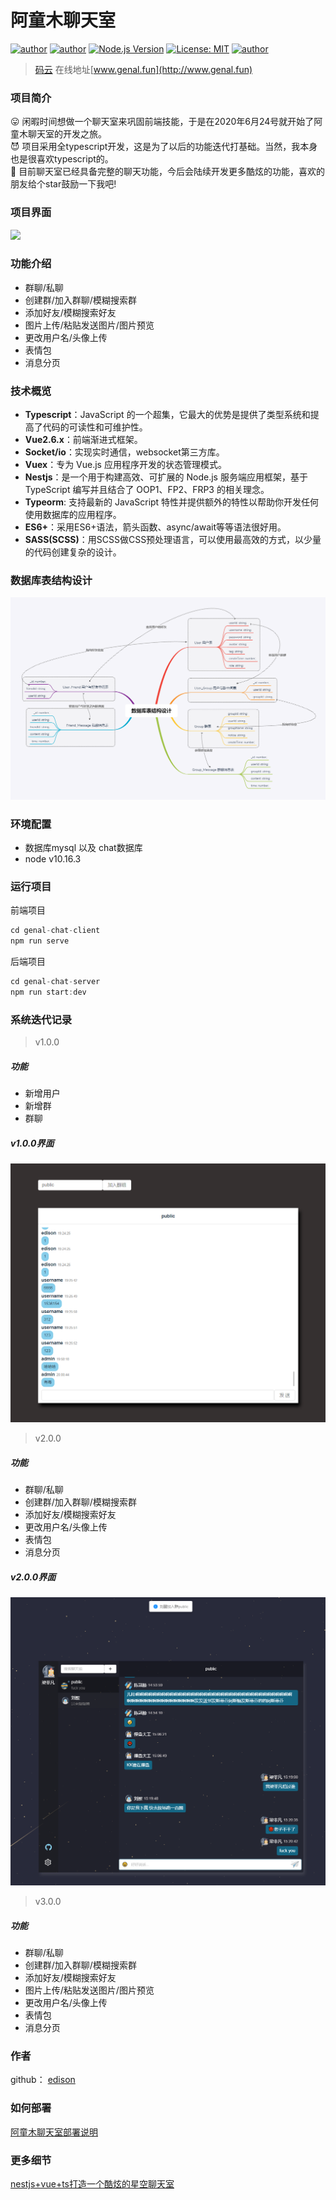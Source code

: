 # 阿童木聊天室
[![author](https://img.shields.io/badge/author-genaller-blue.svg)](https://github.com/genaller)
[![author](https://img.shields.io/github/languages/top/genaller/genal-chat)](https://github.com/genaller/genal-chat)
[![Node.js Version](https://img.shields.io/badge/node.js-10.16.3-blue.svg)](http://nodejs.org/download)
[![License: MIT](https://img.shields.io/badge/License-MIT-blue.svg)](https://github.com/genaller/genal-chat/blob/master/LICENSE)
[![author](https://img.shields.io/github/stars/genaller/genal-chat?style=social)](https://github.com/genaller/genal-chat)
> [码云](https://gitee.com/edison_dec/genal-chat)
> 在线地址[www.genal.fun](http://www.genal.fun)

### 项目简介
  😛 闲暇时间想做一个聊天室来巩固前端技能，于是在2020年6月24号就开始了阿童木聊天室的开发之旅。<br>
  😈 项目采用全typescript开发，这是为了以后的功能迭代打基础。当然，我本身也是很喜欢typescript的。<br>
  🧐 目前聊天室已经具备完整的聊天功能，今后会陆续开发更多酷炫的功能，喜欢的朋友给个star鼓励一下我吧!<br>

### 项目界面
![](./assets/genal.gif)

### 功能介绍
- 群聊/私聊
- 创建群/加入群聊/模糊搜索群
- 添加好友/模糊搜索好友
- 图片上传/粘贴发送图片/图片预览
- 更改用户名/头像上传
- 表情包
- 消息分页

### 技术概览
- **Typescript**：JavaScript 的一个超集，它最大的优势是提供了类型系统和提高了代码的可读性和可维护性。
- **Vue2.6.x**：前端渐进式框架。
- **Socket/io**：实现实时通信，websocket第三方库。
- **Vuex**：专为 Vue.js 应用程序开发的状态管理模式。
- **Nestjs**：是一个用于构建高效、可扩展的 Node.js 服务端应用框架，基于 TypeScript 编写并且结合了 OOP1、FP2、FRP3 的相关理念。
- **Typeorm**: 支持最新的 JavaScript 特性并提供额外的特性以帮助你开发任何使用数据库的应用程序。
- **ES6+**：采用ES6+语法，箭头函数、async/await等等语法很好用。
- **SASS(SCSS)**：用SCSS做CSS预处理语言，可以使用最高效的方式，以少量的代码创建复杂的设计。

### 数据库表结构设计
![](./assets/database.png)

### 环境配置
- 数据库mysql 以及 chat数据库
- node v10.16.3

### 运行项目
前端项目
```js
cd genal-chat-client 
npm run serve
```
后端项目
```js
cd genal-chat-server
npm run start:dev
```

### 系统迭代记录
> v1.0.0
##### 功能
- 新增用户
- 新增群
- 群聊
##### v1.0.0界面
![](./assets/1.png)

> v2.0.0
##### 功能
- 群聊/私聊
- 创建群/加入群聊/模糊搜索群
- 添加好友/模糊搜索好友
- 更改用户名/头像上传
- 表情包
- 消息分页
##### v2.0.0界面
![](./assets/2.png)

> v3.0.0
##### 功能
- 群聊/私聊
- 创建群/加入群聊/模糊搜索群
- 添加好友/模糊搜索好友
- 图片上传/粘贴发送图片/图片预览
- 更改用户名/头像上传
- 表情包
- 消息分页

### 作者
github： [edison](https://github.com/genaller)

### 如何部署
[阿童木聊天室部署说明](./阿童木聊天室部署说明.md)

### 更多细节
[nestjs+vue+ts打造一个酷炫的星空聊天室](https://github.com/genaller/strong-frontend/blob/master/learnNode/nest/%E8%81%8A%E5%A4%A9%E5%AE%A4/genal%E8%81%8A%E5%A4%A9%E5%AE%A4%E5%85%B7%E4%BD%93%E5%AE%9E%E7%8E%B0.md)

